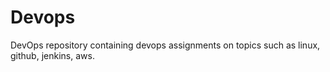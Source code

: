 # Devops
DevOps repository containing devops assignments on topics such as linux, github, jenkins, aws.


